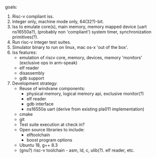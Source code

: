 goals:
  1. Risc-v compliant iss.
  2. Integer only, machine mode only, 64(32?)-bit.
  3. Iss to emulate core(s), main memory, memory mapped device (uart ns16550a?),
     (probably non 'compliant') system timer, synchronization primitives(?).
  4. Run risc-v integer test suites.
  5. Simulator binary to run on linux, mac os-x 'out of the box'.
  6. Iss features:
       + emulation of riscv core, memory, devices, memory 'monitors' (exclusive ops in arm-speak)
       + elf reader
       + disassembly
       + gdb support
  7. Development strategy:
     * Reuse of windvane components:
       + physical memory, logical memory api, exclusive monitor(?)
       + elf reader
       + gdb interface
       + ns16550a uart (derive from existing pla011 implementation)
     * cmake
     * git
     * Test suite execution at check in?
     * Open source libraries to include:
       + elftoolchain
       + boost program options
     * Ubuntu 18, g++ 8.3
     * (gnu?) risc-v toolchain - asm, ld, c, ulib(?). elf reader, etc.
     
       
